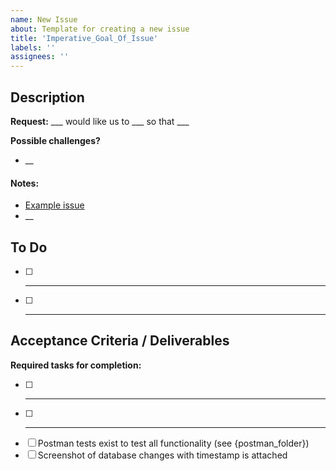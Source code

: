 ```yaml
---
name: New Issue
about: Template for creating a new issue
title: 'Imperative_Goal_Of_Issue'
labels: ''
assignees: ''
---
```


## Description

**Request:** ___ would like us to ___ so that ___

**Possible challenges?**

-   __ 

#### Notes:

-   [Example issue](https://github.com/Spectrumware/Angular-Template/tree/main/.github/ISSUE_TEMPLATE/example-issue.md)
-   __

## To Do

-   [ ] ___
-   [ ] ___

## Acceptance Criteria / Deliverables

**Required tasks for completion:**

-   [ ] ___
-   [ ] ___
-   [ ] Postman tests exist to test all functionality (see {postman_folder})
-   [ ] Screenshot of database changes with timestamp is attached
